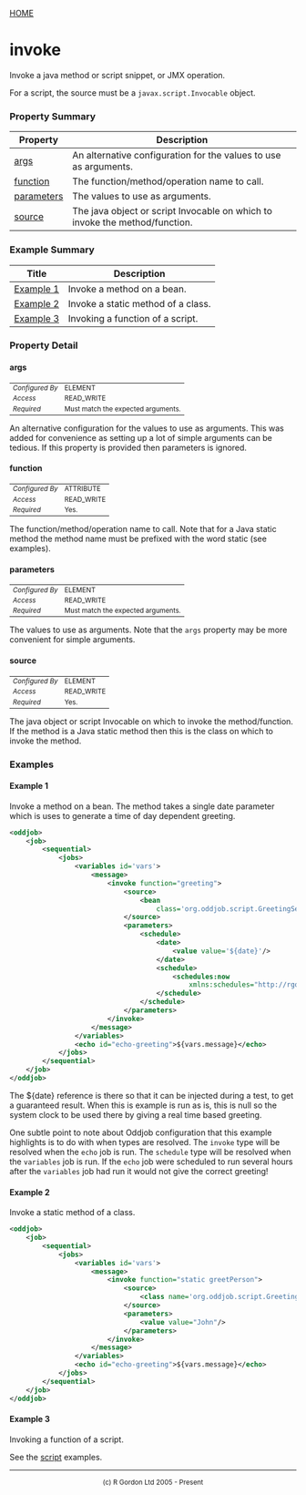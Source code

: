 [HOME](../../../README.md)
# invoke

Invoke a java method or script snippet,
or JMX operation.


For a script, the source must be a <code>javax.script.Invocable</code>
object.



### Property Summary

| Property | Description |
| -------- | ----------- |
| [args](#propertyargs) | An alternative configuration for the values to use as arguments. | 
| [function](#propertyfunction) | The function/method/operation name to call. | 
| [parameters](#propertyparameters) | The values to use as arguments. | 
| [source](#propertysource) | The java object or script Invocable on which to invoke the method/function. | 


### Example Summary

| Title | Description |
| ----- | ----------- |
| [Example 1](#example1) | Invoke a method on a bean. |
| [Example 2](#example2) | Invoke a static method of a class. |
| [Example 3](#example3) | Invoking a function of a script. |


### Property Detail
#### args <a name="propertyargs"></a>

<table style='font-size:smaller'>
      <tr><td><i>Configured By</i></td><td>ELEMENT</td></tr>
      <tr><td><i>Access</i></td><td>READ_WRITE</td></tr>
      <tr><td><i>Required</i></td><td>Must match the expected arguments.</td></tr>
</table>

An alternative configuration for the values to use
as arguments. This was added for convenience as setting up a lot
of simple arguments can be tedious. If this property is provided then
parameters is ignored.

#### function <a name="propertyfunction"></a>

<table style='font-size:smaller'>
      <tr><td><i>Configured By</i></td><td>ATTRIBUTE</td></tr>
      <tr><td><i>Access</i></td><td>READ_WRITE</td></tr>
      <tr><td><i>Required</i></td><td>Yes.</td></tr>
</table>

The function/method/operation name to call. Note
that for a Java static method the method name must be prefixed with
the word static (see examples).

#### parameters <a name="propertyparameters"></a>

<table style='font-size:smaller'>
      <tr><td><i>Configured By</i></td><td>ELEMENT</td></tr>
      <tr><td><i>Access</i></td><td>READ_WRITE</td></tr>
      <tr><td><i>Required</i></td><td>Must match the expected arguments.</td></tr>
</table>

The values to use as arguments. Note that the
<code>args</code> property may be more convenient for simple arguments.

#### source <a name="propertysource"></a>

<table style='font-size:smaller'>
      <tr><td><i>Configured By</i></td><td>ELEMENT</td></tr>
      <tr><td><i>Access</i></td><td>READ_WRITE</td></tr>
      <tr><td><i>Required</i></td><td>Yes.</td></tr>
</table>

The java object or script Invocable on
which to invoke the method/function. If the method is a Java static
method then this is the class on which to invoke the method.


### Examples
#### Example 1 <a name="example1"></a>

Invoke a method on a bean. The method takes a single date parameter which
is uses to generate a time of day dependent greeting.

```xml
<oddjob>
    <job>
        <sequential>
            <jobs>
                <variables id='vars'>
                    <message>
                        <invoke function="greeting">
                            <source>
                                <bean
                                    class='org.oddjob.script.GreetingService'/>
                            </source>
                            <parameters>
                                <schedule>
                                    <date>
                                        <value value='${date}'/>
                                    </date>
                                    <schedule>
                                        <schedules:now
                                            xmlns:schedules="http://rgordon.co.uk/oddjob/schedules"/>
                                    </schedule>
                                </schedule>
                            </parameters>
                        </invoke>
                    </message>
                </variables>
                <echo id="echo-greeting">${vars.message}</echo>
            </jobs>
        </sequential>
    </job>
</oddjob>

```


The ${date} reference is there so that it can be injected
during a test, to get a guaranteed result. When this is example
is run as is, this is null so the system clock to be used
there by giving a real time based greeting.


One subtle point to note about Oddjob configuration that this example
highlights is to do with when types are resolved.
The `invoke` type will be resolved when the
`echo` job is run. The `schedule` type will be resolved when the
`variables` job is
run. If the `echo` job were scheduled to run several hours after
the `variables` job had run it would not give the correct greeting!

#### Example 2 <a name="example2"></a>

Invoke a static method of a class.

```xml
<oddjob>
    <job>
        <sequential>
            <jobs>
                <variables id='vars'>
                    <message>
                        <invoke function="static greetPerson">
                            <source>
                                <class name='org.oddjob.script.GreetingService'/>
                            </source>
                            <parameters>
                                <value value="John"/>
                            </parameters>
                        </invoke>
                    </message>
                </variables>
                <echo id="echo-greeting">${vars.message}</echo>
            </jobs>
        </sequential>
    </job>
</oddjob>

```


#### Example 3 <a name="example3"></a>

Invoking a function of a script.

See the [script](../../../org/oddjob/script/ScriptJob.md) examples.


-----------------------

<div style='font-size: smaller; text-align: center;'>(c) R Gordon Ltd 2005 - Present</div>
